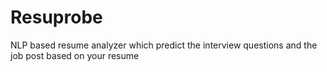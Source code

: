 # Resuprobe
NLP based resume analyzer which predict the interview questions and the job post based on your resume
